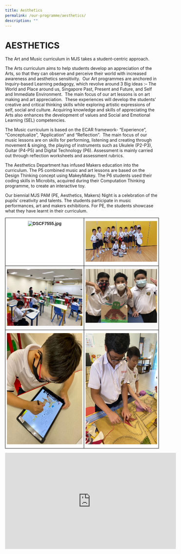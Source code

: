 ```yaml
---
title: Aesthetics
permalink: /our-programme/aesthetics/
description: ""
---
```

# **AESTHETICS**

The Art and Music curriculum in MJS takes a student-centric approach.  
  
The Arts curriculum aims to help students develop an appreciation of the Arts, so that they can observe and perceive their world with increased awareness and aesthetics sensitivity.  Our Art programmes are anchored in Inquiry-based Learning pedagogy, which revolve around 3 Big ideas :– The World and Place around us, Singapore Past, Present and Future, and Self and Immediate Environment.  The main focus of our art lessons is on art making and art appreciation.  These experiences will develop the students’ creative and critical thinking skills while exploring artistic expressions of self, social and culture. Acquiring knowledge and skills of appreciating the Arts also enhances the development of values and Social and Emotional Learning (SEL) competencies.   
  
The Music curriculum is based on the ECAR framework- “Experience”, “Conceptualize”, “Application” and “Reflection”.  The main focus of our music lessons are on skills for performing, listening and creating through movement & singing, the playing of instruments such as Ukulele (P2-P3), Guitar (P4-P5) and Digital Technology (P6). Assessment is mainly carried out through reflection worksheets and assessment rubrics.  
  
The Aesthetics Department has infused Makers education into the curriculum. The P5 combined music and art lessons are based on the Design Thinking concept using MakeyMakey. The P6 students used their coding skills in Microbits, acquired during their Computation Thinking programme, to create an interactive toy.  
  
Our biennial MJS PAM (PE, Aesthetics, Makers) Night is a celebration of the pupils’ creativity and talents. The students participate in music performances, art and makers exhibitions. For PE, the students showcase what they have learnt in their curriculum.


<table style="border-collapse:collapse;border-spacing:0" class="tg"><thead><tr><th style="background-color:#FFF;border-color:black;border-style:solid;border-width:1px;color:#222;font-family:Arial, sans-serif;font-size:14px;font-weight:bold;overflow:hidden;padding:10px 5px;text-align:center;vertical-align:top;word-break:normal"><img src="/images/DSCF7555.jp" alt="DSCF7555.jpg" width="273" height="182"></th><th style="background-color:#FFF;border-color:black;border-style:solid;border-width:1px;color:#222;font-family:Arial, sans-serif;font-size:14px;font-weight:bold;overflow:hidden;padding:10px 5px;text-align:center;vertical-align:top;word-break:normal"><img src="/images/IMG-20200412-WA0019.jpg" alt="IMG-20200412-WA0019.jpg" width="273" height="133"></th></tr></thead><tbody><tr><td style="background-color:#F8F8F8;border-color:black;border-style:solid;border-width:1px;color:#222;font-family:Arial, sans-serif;font-size:14px;overflow:hidden;padding:10px 5px;text-align:center;vertical-align:top;word-break:normal"><img src="/images/JJVQ7767.jpg" alt="JJVQ7767.JPG" width="273"></td><td style="background-color:#F8F8F8;border-color:black;border-style:solid;border-width:1px;color:#222;font-family:Arial, sans-serif;font-size:14px;overflow:hidden;padding:10px 5px;text-align:center;vertical-align:top;word-break:normal"><img src="/images/IMG_4173.jpg" alt="IMG_4173.JPG" width="273"></td></tr><tr><td style="background-color:#FFF;border-color:black;border-style:solid;border-width:1px;color:#222;font-family:Arial, sans-serif;font-size:14px;overflow:hidden;padding:10px 5px;text-align:center;vertical-align:top;word-break:normal"><img src="/images/FDYZ3871.jpg" alt="FDYZ3871.JPG" width="273" height="364"></td><td style="background-color:#FFF;border-color:black;border-style:solid;border-width:1px;color:#222;font-family:Arial, sans-serif;font-size:14px;overflow:hidden;padding:10px 5px;text-align:center;vertical-align:top;word-break:normal"><img src="/images/Working%20together%20on%20a%20collaborative%20artwork.jpg" alt="Working together on a collaborative artwork.jpg" width="273" height="364"></td></tr></tbody></table>


<iframe width="560" height="315" src="https://www.youtube.com/embed/GmrngFWeQ5c" title="YouTube video player" frameborder="0" allow="accelerometer; autoplay; clipboard-write; encrypted-media; gyroscope; picture-in-picture" allowfullscreen></iframe>